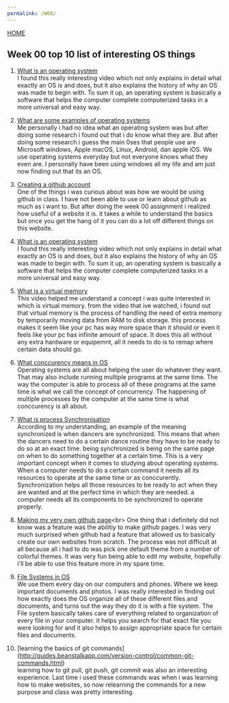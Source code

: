 ```yaml
---
permalink: /W00/
---
```

[HOME](../)
 
 ## Week 00 top 10 list of interesting OS things
 
 1. [What is an operating system](https://www.youtube.com/watch?v=26QPDBe-NB8&ab_channel=CrashCourse)<br>
I found this really interesting video which not only explains in detail what exactly an OS is and does, but it also explains the history of why an OS was made to begin with. To sum it up, an operating system is basically a software that helps the computer complete computerized tasks in a more universal and easy way.
 
 2. [What are some examples of operating systems](https://smallbusiness.chron.com/five-common-operating-systems-28217.html)<br>
Me personally i had no idea what an operating system was but after doing some research i found out that i do know what they are. But after doing some research i guess the main 0ses that people use are Microsoft windows, Apple macOS, Linux, Android, dan apple iOS. We use operating systems everyday but not everyone knows what they even are. I personally have been using windows all my life and am just now finding out that its an OS.
 
  3. [Creating a github account](https://www.wikihow.com/Create-an-Account-on-GitHub)<br>
One of the things i was curious about was how we would be using github in class. I have not been able to use or learn about github as much as i want to. But after doing the week 00 assignment i realized how useful of a website it is. it takes a while to understand the basics but once you get the hang of it you can do a lot off different things on this website.
 
 4. [What is an operating system](https://www.youtube.com/watch?v=26QPDBe-NB8&ab_channel=CrashCourse)<br>
I found this really interesting video which not only explains in detail what exactly an OS is and does, but it also explains the history of why an OS was made to begin with. To sum it up, an operating system is basically a software that helps the computer complete computerized tasks in a more universal and easy way.
 
 5. [What is a virtual memory](https://computer.howstuffworks.com/virtual-memory.htm)<br>
This video helped me understand a concept i was quite interested in which is virtual memory. from the video that ive watched, i found out that virtual memory is the process of handling the need of extra memory by temporarily moving data from RAM to disk storage. this process makes it seem like your pc has way more space than it should or even it feels like your pc has infinite amount of space. It does this all without any extra hardware or equipemnt, all it needs to do is to remap where certain data should go. 
 
 6. [What conccurency means in OS](https://www.ibm.com/support/knowledgecenter/zosbasics/com.ibm.zos.zconcepts/zconc_interrupts.htm)<br>
 Operating systems are all about helping the user do whatever they want. That may also include running multiple programs at the same time. The way the computer is able to process all of these programs at the same time is what we call the concept of concurrency. The happening of multiple processes by the computer at the same time is what conccurency is all about.
 
 7. [What is process Synchronisation](https://link.springer.com/chapter/10.1007/0-306-46976-6_7)<br>
 According to my understanding, an example of the meaning synchronized is when dancers are synchronized. This means that when the dancers need to do a certain dance routine they have to be ready to do so at an exact time. being synchronized is being on the same page on when to do something together at a certain time. This is a very important concept when it comes to studying about operating systems. When a computer needs to do a certain command it needs all its resources to operate at the same time or as conccurently. Synchronization helps all those resources to be ready to act when they are wanted and at the perfect time in which they are needed. a computer needs all its components to be synchronized to operate properly.
 
 
 8. [Making my very own github page](https://guides.github.com/features/pages/#:~:text=Create%20Your%20Website,-Once%20you've&text=On%20the%20new%20repository%20screen,name%20to%20generate%20your%20website.&text=If%20you%20scroll%20down%20on,process%20of%20creating%20your%20site.)<br>
 One thing that i definitely did not know was a feature was the abilitiy to make github pages. I was very much surprised when github had a feature that allowed us to basically create our own websites from scratch. The process was not difficult at all because all i had to do was pick one default theme from a number of colorful themes. It was very fun being able to edit my website, hopefully i'll be able to use this feature more in my spare time.
 
 9. [File Systems in OS](https://www.javatpoint.com/os-file-systemm)<br>
 We use them every day on our computers and phones. Where we keep important documents and photos. I was really interested in finding out how exactly does the OS organize all of these different files and documents, and turns out the way they do it is with a file system. The File system basically takes care of everything related to organization of every file in your computer. it helps you search for that exact file you were looking for and it also helps to assign appropriate space for certain files and documents.
 
 10. [learning the basics of git commands] (http://guides.beanstalkapp.com/version-control/common-git-commands.html)<br>
 learning how to git pull, git push, git commit was also an interesting experience. Last time i used these commands was when i was learning how to make websites, so now relearning the commands for a new purpose and class was pretty interesting. 
